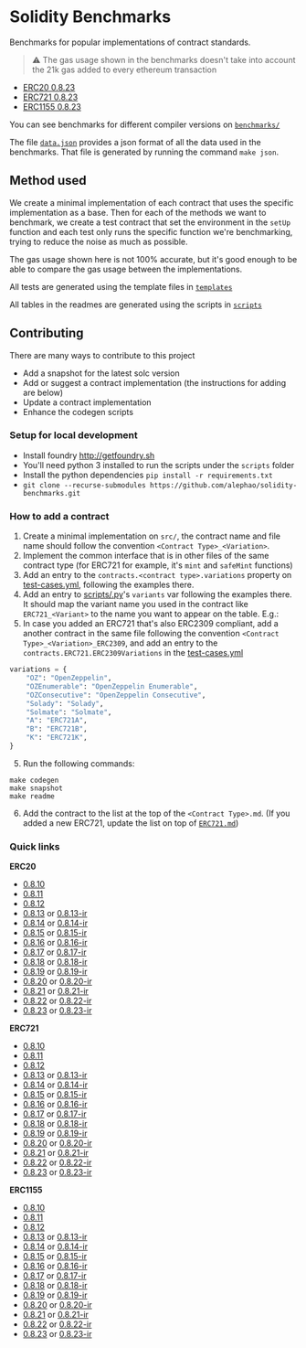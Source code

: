 # Solidity Benchmarks

Benchmarks for popular implementations of contract standards.

> ⚠️ The gas usage shown in the benchmarks doesn't take into account the 21k gas added to every ethereum transaction

- [ERC20 0.8.23](benchmarks/0.8.23/ERC20.md)
- [ERC721 0.8.23](benchmarks/0.8.23/ERC721.md)
- [ERC1155 0.8.23](benchmarks/0.8.23/ERC1155.md)

You can see benchmarks for different compiler versions on [`benchmarks/`](benchmarks)

The file [`data.json`](data.json) provides a json format of all the data used in the benchmarks. That file is generated by running the command `make json`.

## Method used

We create a minimal implementation of each contract that uses the specific implementation as a base. Then for each of the methods we want to benchmark, we create a test contract that set the environment in the `setUp` function and each test only runs the specific function we're benchmarking, trying to reduce the noise as much as possible.

The gas usage shown here is not 100% accurate, but it's good enough to be able to compare the gas usage between the implementations.

All tests are generated using the template files in [`templates`](templates)

All tables in the readmes are generated using the scripts in [`scripts`](scripts)

## Contributing

There are many ways to contribute to this project

- Add a snapshot for the latest solc version
- Add or suggest a contract implementation (the instructions for adding are below)
- Update a contract implementation
- Enhance the codegen scripts

### Setup for local development

- Install foundry http://getfoundry.sh
- You'll need python 3 installed to run the scripts under the `scripts` folder
- Install the python dependencies `pip install -r requirements.txt`
- `git clone --recurse-submodules https://github.com/alephao/solidity-benchmarks.git`

### How to add a contract

1. Create a minimal implementation on `src/`, the contract name and file name should follow the convention `<Contract Type>_<Variation>`.
2. Implement the common interface that is in other files of the same contract type (for ERC721 for example, it's `mint` and `safeMint` functions)
3. Add an entry to the `contracts.<contract type>.variations` property on [test-cases.yml](test-cases.yml), following the examples there.
4. Add an entry to [scripts/<contract type>.py](scripts)'s `variants` var following the examples there. It should map the variant name you used in the contract like `ERC721_<Variant>` to the name you want to appear on the table. E.g.:
5. In case you added an ERC721 that's also ERC2309 compliant, add a another contract in the same file following the convention `<Contract Type>_<Variation>_ERC2309`, and add an entry to the `contracts.ERC721.ERC2309Variations` in the [test-cases.yml](test-cases.yml)

```python
variations = {
    "OZ": "OpenZeppelin",
    "OZEnumerable": "OpenZeppelin Enumerable",
    "OZConsecutive": "OpenZeppelin Consecutive",
    "Solady": "Solady",
    "Solmate": "Solmate",
    "A": "ERC721A",
    "B": "ERC721B",
    "K": "ERC721K",
}
```


5. Run the following commands:

```console
make codegen
make snapshot
make readme
```


6. Add the contract to the list at the top of the `<Contract Type>.md`. (If you added a new ERC721, update the list on top of [`ERC721.md`](ERC721.md))

### Quick links

**ERC20**

* [0.8.10](benchmarks/0.8.10/ERC20.md) 
* [0.8.11](benchmarks/0.8.11/ERC20.md)
* [0.8.12](benchmarks/0.8.12/ERC20.md)
* [0.8.13](benchmarks/0.8.13/ERC20.md) or [0.8.13-ir](benchmarks/0.8.13-via-ir/ERC20.md)
* [0.8.14](benchmarks/0.8.14/ERC20.md) or [0.8.14-ir](benchmarks/0.8.14-via-ir/ERC20.md)
* [0.8.15](benchmarks/0.8.15/ERC20.md) or [0.8.15-ir](benchmarks/0.8.15-via-ir/ERC20.md)
* [0.8.16](benchmarks/0.8.16/ERC20.md) or [0.8.16-ir](benchmarks/0.8.16-via-ir/ERC20.md)
* [0.8.17](benchmarks/0.8.17/ERC20.md) or [0.8.17-ir](benchmarks/0.8.17-via-ir/ERC20.md)
* [0.8.18](benchmarks/0.8.18/ERC20.md) or [0.8.18-ir](benchmarks/0.8.18-via-ir/ERC20.md)
* [0.8.19](benchmarks/0.8.19/ERC20.md) or [0.8.19-ir](benchmarks/0.8.19-via-ir/ERC20.md)
* [0.8.20](benchmarks/0.8.20/ERC20.md) or [0.8.20-ir](benchmarks/0.8.20-via-ir/ERC20.md)
* [0.8.21](benchmarks/0.8.21/ERC21.md) or [0.8.21-ir](benchmarks/0.8.21-via-ir/ERC20.md)
* [0.8.22](benchmarks/0.8.22/ERC22.md) or [0.8.22-ir](benchmarks/0.8.22-via-ir/ERC20.md)
* [0.8.23](benchmarks/0.8.23/ERC23.md) or [0.8.23-ir](benchmarks/0.8.23-via-ir/ERC20.md)


**ERC721**

* [0.8.10](benchmarks/0.8.10/ERC721.md) 
* [0.8.11](benchmarks/0.8.11/ERC721.md)
* [0.8.12](benchmarks/0.8.12/ERC721.md)
* [0.8.13](benchmarks/0.8.13/ERC721.md) or [0.8.13-ir](benchmarks/0.8.13-via-ir/ERC721.md)
* [0.8.14](benchmarks/0.8.14/ERC721.md) or [0.8.14-ir](benchmarks/0.8.14-via-ir/ERC721.md)
* [0.8.15](benchmarks/0.8.15/ERC721.md) or [0.8.15-ir](benchmarks/0.8.15-via-ir/ERC721.md)
* [0.8.16](benchmarks/0.8.16/ERC721.md) or [0.8.16-ir](benchmarks/0.8.16-via-ir/ERC721.md)
* [0.8.17](benchmarks/0.8.17/ERC721.md) or [0.8.17-ir](benchmarks/0.8.17-via-ir/ERC721.md)
* [0.8.18](benchmarks/0.8.18/ERC721.md) or [0.8.18-ir](benchmarks/0.8.18-via-ir/ERC721.md)
* [0.8.19](benchmarks/0.8.19/ERC721.md) or [0.8.19-ir](benchmarks/0.8.19-via-ir/ERC721.md)
* [0.8.20](benchmarks/0.8.20/ERC721.md) or [0.8.20-ir](benchmarks/0.8.20-via-ir/ERC721.md)
* [0.8.21](benchmarks/0.8.21/ERC721.md) or [0.8.21-ir](benchmarks/0.8.21-via-ir/ERC721.md)
* [0.8.22](benchmarks/0.8.22/ERC721.md) or [0.8.22-ir](benchmarks/0.8.22-via-ir/ERC721.md)
* [0.8.23](benchmarks/0.8.23/ERC721.md) or [0.8.23-ir](benchmarks/0.8.23-via-ir/ERC721.md)


**ERC1155**

* [0.8.10](benchmarks/0.8.10/ERC1155.md) 
* [0.8.11](benchmarks/0.8.11/ERC1155.md)
* [0.8.12](benchmarks/0.8.12/ERC1155.md)
* [0.8.13](benchmarks/0.8.13/ERC1155.md) or [0.8.13-ir](benchmarks/0.8.13-via-ir/ERC1155.md)
* [0.8.14](benchmarks/0.8.14/ERC1155.md) or [0.8.14-ir](benchmarks/0.8.14-via-ir/ERC1155.md)
* [0.8.15](benchmarks/0.8.15/ERC1155.md) or [0.8.15-ir](benchmarks/0.8.15-via-ir/ERC1155.md)
* [0.8.16](benchmarks/0.8.16/ERC1155.md) or [0.8.16-ir](benchmarks/0.8.16-via-ir/ERC1155.md)
* [0.8.17](benchmarks/0.8.17/ERC1155.md) or [0.8.17-ir](benchmarks/0.8.17-via-ir/ERC1155.md)
* [0.8.18](benchmarks/0.8.18/ERC1155.md) or [0.8.18-ir](benchmarks/0.8.18-via-ir/ERC1155.md)
* [0.8.19](benchmarks/0.8.19/ERC1155.md) or [0.8.19-ir](benchmarks/0.8.19-via-ir/ERC1155.md)
* [0.8.20](benchmarks/0.8.20/ERC1155.md) or [0.8.20-ir](benchmarks/0.8.20-via-ir/ERC1155.md)
* [0.8.21](benchmarks/0.8.21/ERC1155.md) or [0.8.21-ir](benchmarks/0.8.21-via-ir/ERC1155.md)
* [0.8.22](benchmarks/0.8.22/ERC1155.md) or [0.8.22-ir](benchmarks/0.8.22-via-ir/ERC1155.md)
* [0.8.23](benchmarks/0.8.23/ERC1155.md) or [0.8.23-ir](benchmarks/0.8.23-via-ir/ERC1155.md)

